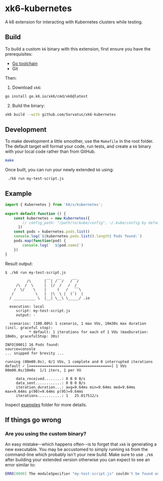# xk6-kubernetes
A k6 extension for interacting with Kubernetes clusters while testing.

## Build

To build a custom `k6` binary with this extension, first ensure you have the prerequisites:

- [Go toolchain](https://go101.org/article/go-toolchain.html)
- Git

Then:

1. Download `xk6`:
  ```bash
  go install go.k6.io/xk6/cmd/xk6@latest
  ```

2. Build the binary:
  ```bash
  xk6 build --with github.com/Sorvatus/xk6-kubernetes
  ```

## Development
To make development a little smoother, use the `Makefile` in the root folder. The default target will format your code, run tests, and create a `k6` binary with your local code rather than from GitHub.

```bash
make
```
Once built, you can run your newly extended `k6` using:
```shell
 ./k6 run my-test-script.js
 ```

## Example

```javascript
import { Kubernetes } from 'k6/x/kubernetes';
  
export default function () {
    const kubernetes = new Kubernetes({
        // config_path: "/path/to/kube/config", ~/.kube/config by default
      })
    const pods = kubernetes.pods.list()
    console.log(`${kubernetes.pods.list().length} Pods found:`)
    pods.map(function(pod) {
        console.log(`  ${pod.name}`)
    })
}
```

Result output:

```plain
$ ./k6 run my-test-script.js

          /\      |‾‾| /‾‾/   /‾‾/   
     /\  /  \     |  |/  /   /  /    
    /  \/    \    |     (   /   ‾‾\  
   /          \   |  |\  \ |  (‾)  | 
  / __________ \  |__| \__\ \_____/ .io

  execution: local
     script: my-test-script.js
     output: -

  scenarios: (100.00%) 1 scenario, 1 max VUs, 10m30s max duration (incl. graceful stop):
           * default: 1 iterations for each of 1 VUs (maxDuration: 10m0s, gracefulStop: 30s)

INFO[0001] 16 Pods found:                                source=console
... snipped for brevity ...

running (00m00.0s), 0/1 VUs, 1 complete and 0 interrupted iterations
default ✓ [======================================] 1 VUs  00m00.0s/10m0s  1/1 iters, 1 per VU

     data_received........: 0 B 0 B/s
     data_sent............: 0 B 0 B/s
     iteration_duration...: avg=9.64ms min=9.64ms med=9.64ms max=9.64ms p(90)=9.64ms p(95)=9.64ms
     iterations...........: 1   25.017512/s

```

Inspect [examples](./examples) folder for more details.


## If things go wrong

### Are you using the custom binary?
An easy mistake--which happens often--is to forget that `xk6` is generating a new executable. You may be accustomed to simply running `k6` from the command-line which probably isn't your new build. Make sure to use `./k6` after building your extended version otherwise you can expect to see an error similar to:

```bash
ERRO[0000] The moduleSpecifier "my-test-script.js" couldn't be found on local disk. Make sure that you've specified the right path to the file. If you're running k6 using the Docker image make sure you have mounted the local directory (-v /local/path/:/inside/docker/path) containing your script and modules so that they're accessible by k6 from inside of the container, see https://k6.io/docs/using-k6/modules#using-local-modules-with-docker. Additionally it was tried to be loaded as remote module by prepending "https://" to it, which also didn't work. Remote resolution error: "Get "https://my-test-script.js": dial tcp: lookup my-test-script.js: no such host" 
```
